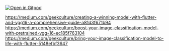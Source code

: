 [![Open in Gitpod](https://gitpod.io/button/open-in-gitpod.svg)](https://gitpod.io/#https://github.com/zzoia/tarot)

https://medium.com/geekculture/creating-a-winning-model-with-flutter-and-vgg16-a-comprehensive-guide-a81d3f671b94
https://medium.com/geekculture/boost-your-image-classification-model-with-pretrained-vgg-16-ec185f763104
https://medium.com/geekculture/bring-your-image-classification-model-to-life-with-flutter-5148efbf3647